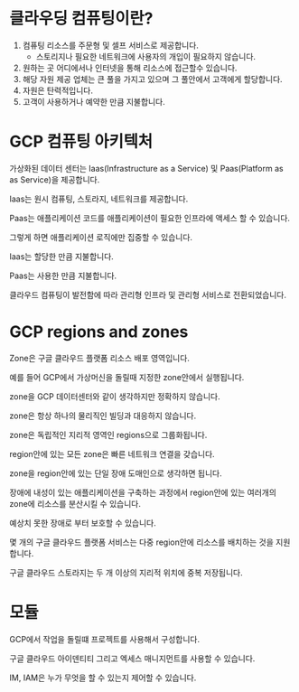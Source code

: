 # 클라우딩 컴퓨팅이란?

1. 컴퓨팅 리소스를 주문형 및 셀프 서비스로 제공합니다.
   - 스토리지나 필요한 네트워크에 사용자의 개입이 필요하지 않습니다.
1. 원하는 곳 어디에서나 인터넷을 통해 리소스에 접근할수 있습니다.
1. 해당 자원 제공 업체는 큰 풀을 가지고 있으며 그 풀안에서 고객에게 할당합니다.
1. 자원은 탄력적입니다.
1. 고객이 사용하거나 예약한 만큼 지불합니다.

# GCP 컴퓨팅 아키텍처

가상화된 데이터 센터는 Iaas(Infrastructure as a Service) 및 Paas(Platform as as Service)을 제공합니다.

Iaas는 원시 컴퓨팅, 스토라지, 네트워크를 제공합니다.

Paas는 애플리케이션 코드를 애플리케이션이 필요한 인프라에 액세스 할 수 있습니다.

그렇게 하면 애플리케이션 로직에만 집중할 수 있습니다.

Iaas는 할당한 만큼 지불합니다.

Paas는 사용한 만큼 지불합니다.

클라우드 컴퓨팅이 발전함에 따라 관리형 인프라 및 관리형 서비스로 전환되었습니다.

# GCP regions and zones

Zone은 구글 클라우드 플랫폼 리소스 배포 영역입니다.

예를 들어 GCP에서 가상머신을 돌릴때 지정한 zone안에서 실행됩니다.

zone을 GCP 데이터센터와 같이 생각하지만 정확하지 않습니다.

zone은 항상 하나의 물리직인 빌딩과 대응하지 않습니다.

zone은 독립적인 지리적 영역인 regions으로 그룹화됩니다.

region안에 있는 모든 zone은 빠른 네트워크 연결을 갖습니다.

zone을 region안에 있는 단일 장애 도매인으로 생각하면 됩니다.

장애에 내성이 있는 애플리케이션을 구축하는 과정에서 region안에 있는 여러개의 zone에 리소스를 분산시킬 수 있습니다.

예상치 못한 장애로 부터 보호할 수 있습니다.

몇 개의 구글 클라우드 플랫폼 서비스는 다중 region안에 리소스를 배치하는 것을 지원합니다.

구글 클라우드 스토라지는 두 개 이상의 지리적 위치에 중복 저장됩니다.

# 모듈

GCP에서 작업을 돌릴떄 프로젝트를 사용해서 구성합니다.

구글 클라우드 아이덴티티 그리고 엑세스 매니지먼트를 사용할 수 있습니다.

IM, IAM은 누가 무엇을 할 수 있는지 제어할 수 있습니다.
